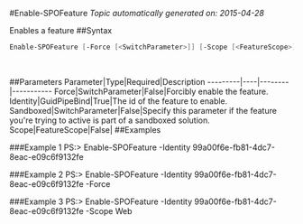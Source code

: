 #Enable-SPOFeature
*Topic automatically generated on: 2015-04-28*

Enables a feature
##Syntax
```powershell
Enable-SPOFeature [-Force [<SwitchParameter>]] [-Scope [<FeatureScope>]] [-Sandboxed [<SwitchParameter>]] -Identity [<GuidPipeBind>]
```
&nbsp;

##Parameters
Parameter|Type|Required|Description
---------|----|--------|-----------
Force|SwitchParameter|False|Forcibly enable the feature.
Identity|GuidPipeBind|True|The id of the feature to enable.
Sandboxed|SwitchParameter|False|Specify this parameter if the feature you're trying to active is part of a sandboxed solution.
Scope|FeatureScope|False|
##Examples

###Example 1
    PS:> Enable-SPOFeature -Identity 99a00f6e-fb81-4dc7-8eac-e09c6f9132fe


###Example 2
    PS:> Enable-SPOFeature -Identity 99a00f6e-fb81-4dc7-8eac-e09c6f9132fe -Force


###Example 3
    PS:> Enable-SPOFeature -Identity 99a00f6e-fb81-4dc7-8eac-e09c6f9132fe -Scope Web

